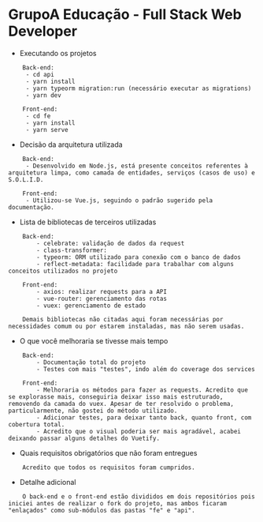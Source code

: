 
# GrupoA Educação - Full Stack Web Developer

* Executando os projetos
````
	Back-end:
	 - cd api
	 - yarn install
	 - yarn typeorm migration:run (necessário executar as migrations)
	 - yarn dev

	Front-end:
	 - cd fe
	 - yarn install
	 - yarn serve
````

* Decisão da arquitetura utilizada
````
	Back-end:
	 - Desenvolvido em Node.js, está presente conceitos referentes à arquitetura limpa, como camada de entidades, serviços (casos de uso) e S.O.L.I.D.

	Front-end:
	 - Utilizou-se Vue.js, seguindo o padrão sugerido pela documentação.
````

* Lista de bibliotecas de terceiros utilizadas
````
	Back-end:
		- celebrate: validação de dados da request
		- class-transformer: 
		- typeorm: ORM utilizado para conexão com o banco de dados
		- reflect-metadata: facilidade para trabalhar com alguns conceitos utilizados no projeto

	Front-end:
		- axios: realizar requests para a API
		- vue-router: gerenciamento das rotas
		- vuex: gerenciamento de estado

	Demais bibliotecas não citadas aqui foram necessárias por necessidades comum ou por estarem instaladas, mas não serem usadas.
````

* O que você melhoraria se tivesse mais tempo
````
	Back-end:
		- Documentação total do projeto
		- Testes com mais "testes", indo além do coverage dos services

	Front-end:
		- Melhoraria os métodos para fazer as requests. Acredito que se explorasse mais, conseguiria deixar isso mais estruturado, removendo da camada do vuex. Apesar de ter resolvido o problema, particularmente, não gostei do método utilizado.
		- Adicionar testes, para deixar tanto back, quanto front, com cobertura total.
		- Acredito que o visual poderia ser mais agradável, acabei deixando passar alguns detalhes do Vuetify.
````

* Quais requisitos obrigatórios que não foram entregues
````
	Acredito que todos os requisitos foram cumpridos.
````

* Detalhe adicional
````
	O back-end e o front-end estão divididos em dois repositórios pois iniciei antes de realizar o fork do projeto, mas ambos ficaram "enlaçados" como sub-módulos das pastas "fe" e "api".
````
